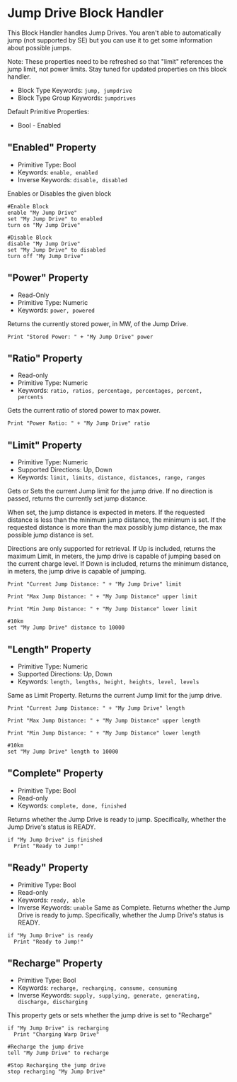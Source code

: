 ﻿# Jump Drive Block Handler
This Block Handler handles Jump Drives.  You aren't able to automatically jump (not supported by SE) but you can use it to get some information about possible jumps.

Note: These properties need to be refreshed so that "limit" references the jump limit, not power limits.  Stay tuned for updated properties on this block handler.

* Block Type Keywords: ```jump, jumpdrive```
* Block Type Group Keywords: ```jumpdrives```

Default Primitive Properties:
* Bool - Enabled

## "Enabled" Property
* Primitive Type: Bool
* Keywords: ```enable, enabled```
* Inverse Keywords: ```disable, disabled```

Enables or Disables the given block

```
#Enable Block
enable "My Jump Drive"
set "My Jump Drive" to enabled
turn on "My Jump Drive"

#Disable Block
disable "My Jump Drive"
set "My Jump Drive" to disabled
turn off "My Jump Drive"
```

## "Power" Property
* Read-Only
* Primitive Type: Numeric
* Keywords: ```power, powered```

Returns the currently stored power, in MW, of the Jump Drive.

```
Print "Stored Power: " + "My Jump Drive" power
```

## "Ratio" Property
* Read-only
* Primitive Type: Numeric 
* Keywords: ```ratio, ratios, percentage, percentages, percent, percents```

Gets the current ratio of stored power to max power.

```
Print "Power Ratio: " + "My Jump Drive" ratio
```

## "Limit" Property
* Primitive Type: Numeric
* Supported Directions: Up, Down
* Keywords: ```limit, limits, distance, distances, range, ranges```

Gets or Sets the current Jump limit for the jump drive.  If no direction is passed, returns the currently set jump distance.

When set, the jump distance is expected in meters.  If the requested distance is less than the minimum jump distance, the minimum is set.  If the requested distance is more than the max possibly jump distance, the max possible jump distance is set.

Directions are only supported for retrieval.  If Up is included, returns the maximum Limit, in meters, the jump drive is capable of jumping based on the current charge level. If Down is included, returns the minimum distance, in meters, the jump drive is capable of jumping.

```
Print "Current Jump Distance: " + "My Jump Drive" limit

Print "Max Jump Distance: " + "My Jump Distance" upper limit

Print "Min Jump Distance: " + "My Jump Distance" lower limit

#10km
set "My Jump Drive" distance to 10000
```

## "Length" Property
* Primitive Type: Numeric
* Supported Directions: Up, Down
* Keywords: ```length, lengths, height, heights, level, levels```

Same as Limit Property.  Returns the current Jump limit for the jump drive.

```
Print "Current Jump Distance: " + "My Jump Drive" length

Print "Max Jump Distance: " + "My Jump Distance" upper length

Print "Min Jump Distance: " + "My Jump Distance" lower length

#10km
set "My Jump Drive" length to 10000
```

## "Complete" Property
* Primitive Type: Bool
* Read-only
* Keywords: ```complete, done, finished```

Returns whether the Jump Drive is ready to jump.  Specifically, whether the Jump Drive's status is READY.

```
if "My Jump Drive" is finished
  Print "Ready to Jump!"
```

## "Ready" Property
* Primitive Type: Bool
* Read-only
* Keywords: ```ready, able```
* Inverse Keywords: ```unable```
Same as Complete. Returns whether the Jump Drive is ready to jump.  Specifically, whether the Jump Drive's status is READY.

```
if "My Jump Drive" is ready
  Print "Ready to Jump!"
```

## "Recharge" Property
* Primitive Type: Bool
* Keywords: ```recharge, recharging, consume, consuming```
* Inverse Keywords: ```supply, supplying, generate, generating, discharge, discharging```

This property gets or sets whether the jump drive is set to "Recharge" 

```
if "My Jump Drive" is recharging
  Print "Charging Warp Drive"

#Recharge the jump drive
tell "My Jump Drive" to recharge

#Stop Recharging the jump drive
stop recharging "My Jump Drive"
```
